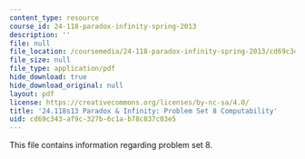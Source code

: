 ```yaml
---
content_type: resource
course_id: 24-118-paradox-infinity-spring-2013
description: ''
file: null
file_location: /coursemedia/24-118-paradox-infinity-spring-2013/cd69c343af9c327b6c1ab78c837c03e5_MIT24_118S13_ProbSet8.pdf
file_size: null
file_type: application/pdf
hide_download: true
hide_download_original: null
layout: pdf
license: https://creativecommons.org/licenses/by-nc-sa/4.0/
title: '24.118s13 Paradox & Infinity: Problem Set 8 Computability'
uid: cd69c343-af9c-327b-6c1a-b78c837c03e5
---
```

This file contains information regarding problem set 8.